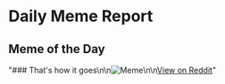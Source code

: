 # Daily Meme Report

## Meme of the Day
"### That's how it goes\n\n![Meme](https://i.redd.it/ekgndz887sff1.png)\n\n[View on Reddit](https://redd.it/1mc6sl1)"
